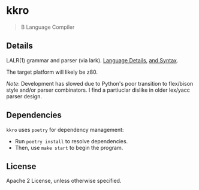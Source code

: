 # kkro

> B Language Compiler

## Details

LALR(1) grammar and parser (via lark). [Language Details](https://www.bell-labs.com/usr/dmr/www/btut.pdf), [and Syntax](https://www.bell-labs.com/usr/dmr/www/kbman.html).

The target platform will likely be z80.

*Note*: Development has slowed due to Python's poor transition to flex/bison style and/or parser combinators. I find a partiuclar dislike in older lex/yacc parser design.

## Dependencies

`kkro` uses `poetry` for dependency management:

* Run `poetry install` to resolve dependencies.
* Then, use `make start` to begin the program.

## License

Apache 2 License, unless otherwise specified.
